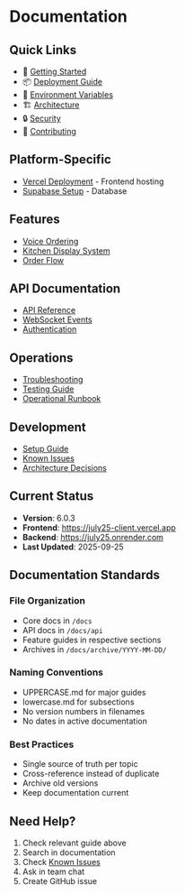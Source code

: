 # Documentation

## Quick Links

- 🚀 [Getting Started](../README.md#quick-start)
- 📦 [Deployment Guide](DEPLOYMENT.md)
- 🔧 [Environment Variables](ENVIRONMENT.md)
- 🏗️ [Architecture](ARCHITECTURE.md)
- 🔒 [Security](../SECURITY.md)
- 🤝 [Contributing](../CONTRIBUTING.md)

## Platform-Specific

- [Vercel Deployment](VERCEL.md) - Frontend hosting
- [Supabase Setup](../supabase/MIGRATION_GUIDE.md) - Database

## Features

- [Voice Ordering](voice/VOICE_ORDERING_EXPLAINED.md)
- [Kitchen Display System](KDS-BIBLE.md)
- [Order Flow](ORDER_FLOW.md)

## API Documentation

- [API Reference](api/API-REFERENCE.md)
- [WebSocket Events](api/websockets/README.md)
- [Authentication](JWT_AUTHENTICATION_FLOW.md)

## Operations

- [Troubleshooting](05-operations/troubleshooting.md)
- [Testing Guide](TESTING_GUIDE.md)
- [Operational Runbook](OPERATIONAL_RUNBOOK.md)

## Development

- [Setup Guide](06-development/setup.md)
- [Known Issues](06-development/known-issues.md)
- [Architecture Decisions](ADR/)

## Current Status

- **Version**: 6.0.3
- **Frontend**: https://july25-client.vercel.app
- **Backend**: https://july25.onrender.com
- **Last Updated**: 2025-09-25

## Documentation Standards

### File Organization
- Core docs in `/docs`
- API docs in `/docs/api`
- Feature guides in respective sections
- Archives in `/docs/archive/YYYY-MM-DD/`

### Naming Conventions
- UPPERCASE.md for major guides
- lowercase.md for subsections
- No version numbers in filenames
- No dates in active documentation

### Best Practices
- Single source of truth per topic
- Cross-reference instead of duplicate
- Archive old versions
- Keep documentation current

## Need Help?

1. Check relevant guide above
2. Search in documentation
3. Check [Known Issues](06-development/known-issues.md)
4. Ask in team chat
5. Create GitHub issue